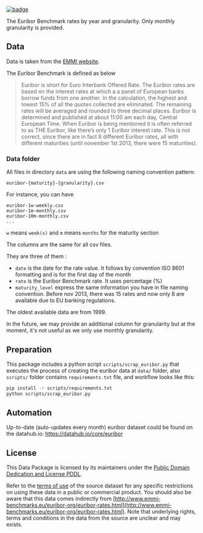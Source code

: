 <a className="gh-badge" href="https://datahub.io/core/euribor"><img src="https://badgen.net/badge/icon/View%20on%20datahub.io/orange?icon=https://datahub.io/datahub-cube-badge-icon.svg&label&scale=1.25" alt="badge" /></a>

The Euribor Benchmark rates by year and granularity. Only monthly granularity is provided.

## Data

Data is taken from the [EMMI website](http://www.euribor-rates.eu/euribor-rates-by-year.asp).

The Euribor Benchmark is defined as below

> Euribor is short for Euro Interbank Offered Rate. The Euribor rates are based on the interest rates at which a a panel of European banks borrow funds from one another. In the calculation, the highest and lowest 15% of all the quotes collected are eliminated. The remaining rates will be averaged and rounded to three decimal places. Euribor is determined and published at about 11:00 am each day, Central European Time.
> When Euribor is being mentioned it is often referred to as THE Euribor, like there’s only 1 Euribor interest rate. This is not correct, since there are in fact 8 different Euribor rates, all with different maturities (until november 1st 2013, there were 15 maturities).

### Data folder 

All files in directory `data` are using the following naming convention pattern:

    euribor-{maturity}-{granularity}.csv

For instance, you can have

    euribor-1w-weekly.csv
    euribor-1m-monthly.csv
    euribor-10m-monthly.csv
    ...

`w` means `week(s)` and `m` means `months` for the maturity section

The columns are the same for all csv files.

They are three of them :

* `date` is the date for the rate value. It follows by convention ISO 8601 formatting and is for the first day of the month
* `rate` is the Euribor Benchmark rate. It uses percentage (%)
* `maturity_level` express the same information you have in file naming convention. Before nov 2013, there was 15 rates and now only 8 are available due to EU banking regulations.

The oldest available data are from 1999.

In the future, we may provide an additional column for granularity but at the moment, it's not useful as we only use monthly granularity.

## Preparation

This package includes a python script `scripts/scrap_euribor.py` that executes the process of creating the euribor data at `data/` folder, also `scripts/` folder contains `requirements.txt` file, and workflow looks like this:

```bash
pip install -r scripts/requirements.txt
python scripts/scrap_euribor.py
```

## Automation
Up-to-date (auto-updates every month) euribor dataset could be found on the datahub.io: https://datahub.io/core/euribor

## License

This Data Package is licensed by its maintainers under the [Public Domain Dedication and License PDDL](http://opendatacommons.org/licenses/pddl/1.0).

Refer to the [terms of use](http://www.euribor-rates.eu/disclaimer.asp) of the source dataset for any specific restrictions on using these data in a public or commercial product. You should also be aware that this data comes indirectly from [http://www.emmi-benchmarks.eu/euribor-org/euribor-rates.html](http://www.emmi-benchmarks.eu/euribor-org/euribor-rates.html).
Note that underlying rights, terms and conditions in the data from the source are unclear and may exists.
